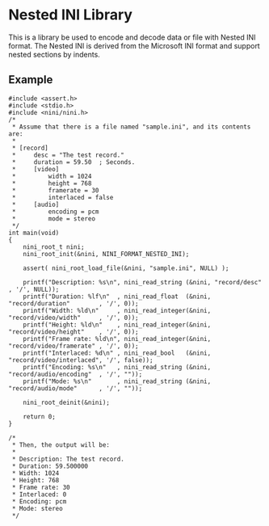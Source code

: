 # Nested INI Library

This is a library be used to encode and decode data or file with Nested INI format.
The Nested INI is derived from the Microsoft INI format and support nested sections by indents.

## Example

    #include <assert.h>
    #include <stdio.h>
    #include <nini/nini.h>
    /*
     * Assume that there is a file named "sample.ini", and its contents are:
     *
     * [record]
     *     desc = "The test record."
     *     duration = 59.50  ; Seconds.
     *     [video]
     *         width = 1024
     *         height = 768
     *         framerate = 30
     *         interlaced = false
     *     [audio]
     *         encoding = pcm
     *         mode = stereo
     */
    int main(void)
    {
        nini_root_t nini;
        nini_root_init(&nini, NINI_FORMAT_NESTED_INI);

        assert( nini_root_load_file(&nini, "sample.ini", NULL) );

        printf("Description: %s\n", nini_read_string (&nini, "record/desc"            , '/', NULL));
        printf("Duration: %lf\n"  , nini_read_float  (&nini, "record/duration"        , '/', 0));
        printf("Width: %ld\n"     , nini_read_integer(&nini, "record/video/width"     , '/', 0));
        printf("Height: %ld\n"    , nini_read_integer(&nini, "record/video/height"    , '/', 0));
        printf("Frame rate: %ld\n", nini_read_integer(&nini, "record/video/framerate" , '/', 0));
        printf("Interlaced: %d\n" , nini_read_bool   (&nini, "record/video/interlaced", '/', false));
        printf("Encoding: %s\n"   , nini_read_string (&nini, "record/audio/encoding"  , '/', ""));
        printf("Mode: %s\n"       , nini_read_string (&nini, "record/audio/mode"      , '/', ""));

        nini_root_deinit(&nini);

        return 0;
    }

    /*
     * Then, the output will be:
     *
     * Description: The test record.
     * Duration: 59.500000
     * Width: 1024
     * Height: 768
     * Frame rate: 30
     * Interlaced: 0
     * Encoding: pcm
     * Mode: stereo
     */
